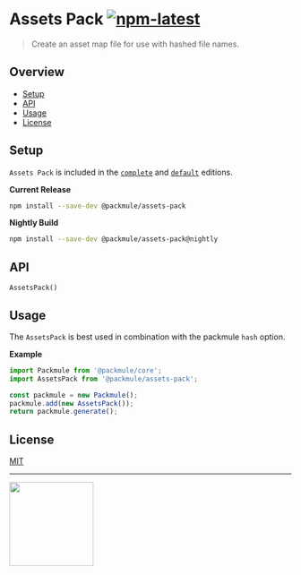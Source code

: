 # Assets Pack [![npm-latest]][npm]

> Create an asset map file for use with hashed file names.

## Overview

-   [Setup](#setup)
-   [API](#api)
-   [Usage](#usage)
-   [License](#license)

## Setup

`Assets Pack` is included in the [`complete`][edition-complete] and [`default`][edition-default] editions.

**Current Release**

```bash
npm install --save-dev @packmule/assets-pack
```

**Nightly Build**

```bash
npm install --save-dev @packmule/assets-pack@nightly
```

## API

`AssetsPack()`

## Usage

The `AssetsPack` is best used in combination with the packmule `hash` option.

**Example**

```typescript
import Packmule from '@packmule/core';
import AssetsPack from '@packmule/assets-pack';

const packmule = new Packmule();
packmule.add(new AssetsPack());
return packmule.generate();
```

## License

[MIT](https://choosealicense.com/licenses/mit/)

---

[<img src="https://www.pixelart.at/fileadmin/images/logo-new/logo.svg" width="150">](https://www.pixelart.at/)

[packmule-hints]: https://www.npmjs.com/package/@packmule/core#hints
[packmule-api]: https://www.npmjs.com/package/@packmule/core#api
[npm]: https://www.npmjs.com/package/@packmule/assets-pack
[npm-latest]: https://img.shields.io/npm/v/@packmule/assets-pack/latest?color=%230AC2FF&label=release&style=for-the-badge
[edition-default]: https://www.npmjs.com/package/@packmule/default
[edition-complete]: https://www.npmjs.com/package/@packmule/complete
